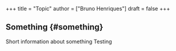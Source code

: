 +++
title = "Topic"
author = ["Bruno Henriques"]
draft = false
+++

## Something {#something}

Short information about something
Testing
